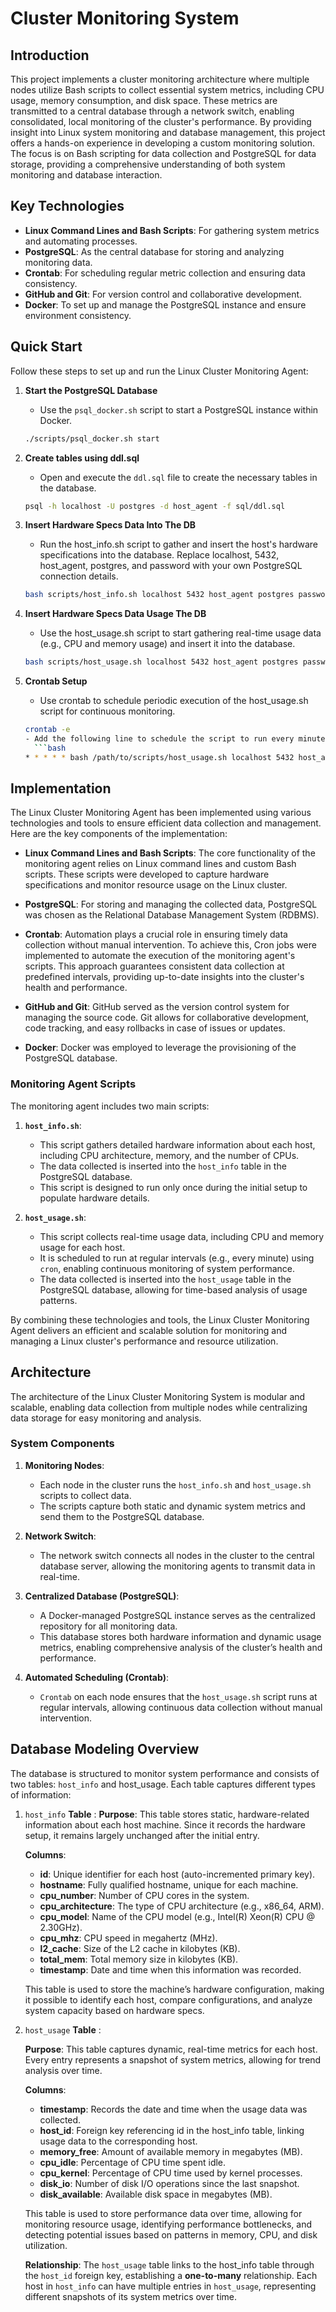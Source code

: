 # Cluster Monitoring System

## Introduction

This project implements a cluster monitoring architecture where multiple nodes utilize Bash scripts to collect essential system metrics, including CPU usage, memory consumption, and disk space. These metrics are transmitted to a central database through a network switch, enabling consolidated, local monitoring of the cluster's performance. By providing insight into Linux system monitoring and database management, this project offers a hands-on experience in developing a custom monitoring solution. The focus is on Bash scripting for data collection and PostgreSQL for data storage, providing a comprehensive understanding of both system monitoring and database interaction.

## Key Technologies

- **Linux Command Lines and Bash Scripts**: For gathering system metrics and automating processes.
- **PostgreSQL**: As the central database for storing and analyzing monitoring data.
- **Crontab**: For scheduling regular metric collection and ensuring data consistency.
- **GitHub and Git**: For version control and collaborative development.
- **Docker**: To set up and manage the PostgreSQL instance and ensure environment consistency.


## Quick Start

Follow these steps to set up and run the Linux Cluster Monitoring Agent:

1. **Start the PostgreSQL Database**
   - Use the `psql_docker.sh` script to start a PostgreSQL instance within Docker.
   
   ```bash
   ./scripts/psql_docker.sh start
   
2. **Create tables using ddl.sql**
   - Open and execute the `ddl.sql` file to create the necessary tables in the database.
  
   
   ```bash
   psql -h localhost -U postgres -d host_agent -f sql/ddl.sql
   
3. **Insert Hardware Specs Data Into The DB**
   - Run the host_info.sh script to gather and insert the host's hardware specifications into the database. Replace localhost, 5432, host_agent, postgres, and password with your own PostgreSQL connection details.
   ```bash
   bash scripts/host_info.sh localhost 5432 host_agent postgres password

4. **Insert Hardware Specs Data Usage The DB**
   - Use the host_usage.sh script to start gathering real-time usage data (e.g., CPU and memory usage) and insert it into the database.
   ```bash
   bash scripts/host_usage.sh localhost 5432 host_agent postgres password
   
5. **Crontab Setup**
   - Use crontab to schedule periodic execution of the host_usage.sh script for continuous monitoring.
   ```bash
   crontab -e
   - Add the following line to schedule the script to run every minute (modify as needed):
     ```bash
   * * * * * bash /path/to/scripts/host_usage.sh localhost 5432 host_agent postgres password


## Implementation

The Linux Cluster Monitoring Agent has been implemented using various technologies and tools to ensure efficient data collection and management. Here are the key components of the implementation:

- **Linux Command Lines and Bash Scripts**: The core functionality of the monitoring agent relies on Linux command lines and custom Bash scripts. These scripts were developed to capture hardware specifications and monitor resource usage on the Linux cluster.

- **PostgreSQL**: For storing and managing the collected data, PostgreSQL was chosen as the Relational Database Management System (RDBMS).

- **Crontab**: Automation plays a crucial role in ensuring timely data collection without manual intervention. To achieve this, Cron jobs were implemented to automate the execution of the monitoring agent's scripts. This approach guarantees consistent data collection at predefined intervals, providing up-to-date insights into the cluster's health and performance.

- **GitHub and Git**: GitHub served as the version control system for managing the source code. Git allows for collaborative development, code tracking, and easy rollbacks in case of issues or updates.

- **Docker**: Docker was employed to leverage the provisioning of the PostgreSQL database.

### Monitoring Agent Scripts

The monitoring agent includes two main scripts:

1. **`host_info.sh`**: 
   - This script gathers detailed hardware information about each host, including CPU architecture, memory, and the number of CPUs.
   - The data collected is inserted into the `host_info` table in the PostgreSQL database.
   - This script is designed to run only once during the initial setup to populate hardware details.

2. **`host_usage.sh`**:
   - This script collects real-time usage data, including CPU and memory usage for each host.
   - It is scheduled to run at regular intervals (e.g., every minute) using `cron`, enabling continuous monitoring of system performance.
   - The data collected is inserted into the `host_usage` table in the PostgreSQL database, allowing for time-based analysis of usage patterns.

By combining these technologies and tools, the Linux Cluster Monitoring Agent delivers an efficient and scalable solution for monitoring and managing a Linux cluster's performance and resource utilization.


## Architecture

The architecture of the Linux Cluster Monitoring System is modular and scalable, enabling data collection from multiple nodes while centralizing data storage for easy monitoring and analysis.

### System Components

1. **Monitoring Nodes**:
   - Each node in the cluster runs the `host_info.sh` and `host_usage.sh` scripts to collect data.
   - The scripts capture both static and dynamic system metrics and send them to the PostgreSQL database.
   
2. **Network Switch**:
   - The network switch connects all nodes in the cluster to the central database server, allowing the monitoring agents to transmit data in real-time.

3. **Centralized Database (PostgreSQL)**:
   - A Docker-managed PostgreSQL instance serves as the centralized repository for all monitoring data.
   - This database stores both hardware information and dynamic usage metrics, enabling comprehensive analysis of the cluster’s health and performance.

4. **Automated Scheduling (Crontab)**:
   - `Crontab` on each node ensures that the `host_usage.sh` script runs at regular intervals, allowing continuous data collection without manual intervention.

## Database Modeling Overview
The database is structured to monitor system performance and consists of two tables: `host_info` and host_usage. Each table captures different types of information:

1. `host_info` **Table** :
   **Purpose**: This table stores static, hardware-related information about each host machine. Since it records the hardware setup, it remains largely unchanged after the         initial entry.

   **Columns**:
   - **id**: Unique identifier for each host (auto-incremented primary key).
   - **hostname**: Fully qualified hostname, unique for each machine.
   - **cpu_number**: Number of CPU cores in the system.
   - **cpu_architecture**: The type of CPU architecture (e.g., x86_64, ARM).
   - **cpu_model**: Name of the CPU model (e.g., Intel(R) Xeon(R) CPU @ 2.30GHz).
   - **cpu_mhz**: CPU speed in megahertz (MHz).
   - **l2_cache**: Size of the L2 cache in kilobytes (KB).
   - **total_mem**: Total memory size in kilobytes (KB).
   - **timestamp**: Date and time when this information was recorded.

   This table is used to store the machine’s hardware configuration, making it possible to identify each host, compare configurations, and analyze system capacity based on         hardware specs.


2. `host_usage` **Table** :

   **Purpose**: This table captures dynamic, real-time metrics for each host. Every entry represents a snapshot of system metrics, allowing for trend analysis over time.

   **Columns**:
   - **timestamp**: Records the date and time when the usage data was collected.
   - **host_id**: Foreign key referencing id in the host_info table, linking usage data to the corresponding host.
   - **memory_free**: Amount of available memory in megabytes (MB).
   - **cpu_idle**: Percentage of CPU time spent idle.
   - **cpu_kernel**: Percentage of CPU time used by kernel processes.
   - **disk_io**: Number of disk I/O operations since the last snapshot.
   - **disk_available**: Available disk space in megabytes (MB).

   This table is used to store performance data over time, allowing for monitoring resource usage, identifying performance bottlenecks, and detecting potential issues based on     patterns in memory, CPU, and disk utilization.

   **Relationship**:
   The `host_usage` table links to the host_info table through the `host_id` foreign key, establishing a **one-to-many** relationship. Each host in `host_info` can have 
   multiple entries in `host_usage`, representing different snapshots of its system metrics over time.




   
